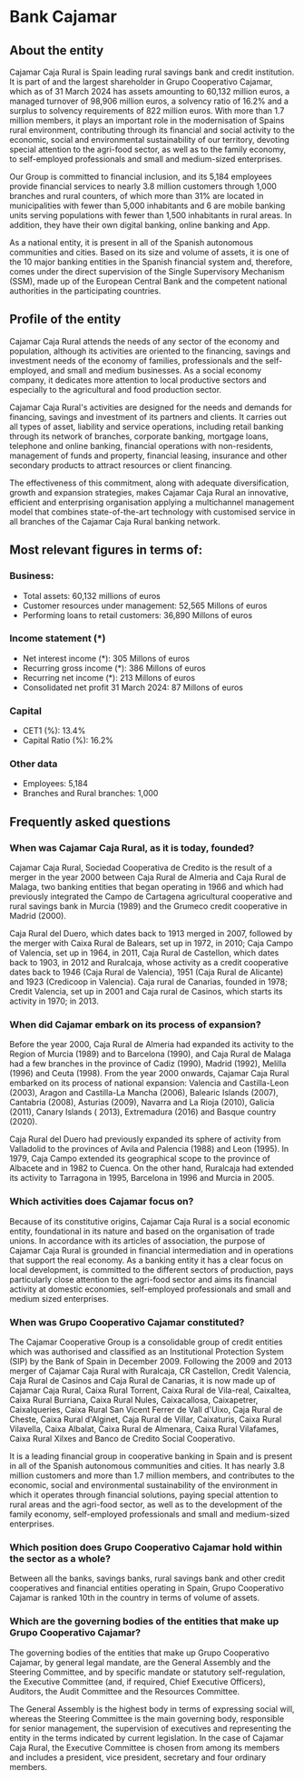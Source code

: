 # Bank Cajamar
## About the entity
Cajamar Caja Rural is Spain leading rural savings bank and credit institution. It is part of and the largest shareholder in Grupo Cooperativo Cajamar, which as of 31 March 2024 has assets amounting to 60,132 million euros, a managed turnover of 98,906 million euros, a solvency ratio of 16.2% and a surplus to solvency requirements of 822 million euros. With more than 1.7 million members, it plays an important role in the modernisation of Spains rural environment, contributing through its financial and social activity to the economic, social and environmental sustainability of our territory, devoting special attention to the agri-food sector, as well as to the family economy, to self-employed professionals and small and medium-sized enterprises.

Our Group is committed to financial inclusion, and its 5,184 employees provide financial services to nearly 3.8 million customers through 1,000 branches and rural counters, of which more than 31% are located in municipalities with fewer than 5,000 inhabitants and 6 are mobile banking units serving populations with fewer than 1,500 inhabitants in rural areas. In addition, they have their own digital banking, online banking and App.

As a national entity, it is present in all of the Spanish autonomous communities and cities. Based on its size and volume of assets, it is one of the 10 major banking entities in the Spanish financial system and, therefore, comes under the direct supervision of the Single Supervisory Mechanism (SSM), made up of the European Central Bank and the competent national authorities in the participating countries.

## Profile of the entity
Cajamar Caja Rural attends the needs of any sector of the economy and population, although its activities are oriented to the financing, savings and investment needs of the economy of families, professionals and the self-employed, and small and medium businesses. As a social economy company, it dedicates more attention to local productive sectors and especially to the agricultural and food production sector.

Cajamar Caja Rural's activities are designed for the needs and demands for financing, savings and investment of its partners and clients. It carries out all types of asset, liability and service operations, including retail banking through its network of branches, corporate banking, mortgage loans, telephone and online banking, financial operations with non-residents, management of funds and property, financial leasing, insurance and other secondary products to attract resources or client financing.

The effectiveness of this commitment, along with adequate diversification, growth and expansion strategies, makes Cajamar Caja Rural an innovative, efficient and enterprising organisation applying a multichannel management model that combines state-of-the-art technology with customised service in all branches of the Cajamar Caja Rural banking network.

## Most relevant figures in terms of:
### Business:
- Total assets: 60,132 millions of euros
- Customer resources under management: 52,565 Millons of euros
- Performing loans to retail customers: 36,890 Millons of euros

### Income statement (*)
- Net interest income (*): 305 Millons of euros
- Recurring gross income (*): 386 Millons of euros
- Recurring net income (*): 213 Millons of euros
- Consolidated net profit 31 March 2024: 87 Millons of euros

### Capital
- CET1 (%): 13.4%
- Capital Ratio (%): 16.2%

### Other data
- Employees: 5,184
- Branches and Rural branches: 1,000

## Frequently asked questions
### When was Cajamar Caja Rural, as it is today, founded?
Cajamar Caja Rural, Sociedad Cooperativa de Credito is the result of a merger in the year 2000 between Caja Rural de Almeria and Caja Rural de Malaga, two banking entities that began operating in 1966 and which had previously integrated the Campo de Cartagena agricultural cooperative and rural savings bank in Murcia (1989) and the Grumeco credit cooperative in Madrid (2000).

Caja Rural del Duero, which dates back to 1913 merged in 2007, followed by the merger with Caixa Rural de Balears, set up in 1972, in 2010; Caja Campo of Valencia, set up in 1964, in 2011, Caja Rural de Castellon, which dates back to 1903, in 2012 and Ruralcaja, whose activity as a credit cooperative dates back to 1946 (Caja Rural de Valencia), 1951 (Caja Rural de Alicante) and 1923 (Credicoop in Valencia). Caja rural de Canarias, founded in 1978; Credit Valencia, set up in 2001 and Caja rural de Casinos, which starts its activity in 1970; in 2013.

### When did Cajamar embark on its process of expansion?
Before the year 2000, Caja Rural de Almeria had expanded its activity to the Region of Murcia (1989) and to Barcelona (1990), and Caja Rural de Malaga had a few branches in the province of Cadiz (1990), Madrid (1992), Melilla (1996) and Ceuta (1998). From the year 2000 onwards, Cajamar Caja Rural embarked on its process of national expansion: Valencia and Castilla-Leon (2003), Aragon and Castilla-La Mancha (2006), Balearic Islands (2007), Cantabria (2008), Asturias (2009), Navarra and La Rioja (2010), Galicia (2011), Canary Islands ( 2013), Extremadura (2016) and Basque country (2020).

Caja Rural del Duero had previously expanded its sphere of activity from Valladolid to the provinces of Avila and Palencia (1988) and Leon (1995). In 1979, Caja Campo extended its geographical scope to the province of Albacete and in 1982 to Cuenca. On the other hand, Ruralcaja had extended its activity to Tarragona in 1995, Barcelona in 1996 and Murcia in 2005.

### Which activities does Cajamar focus on?
Because of its constitutive origins, Cajamar Caja Rural is a social economic entity, foundational in its nature and based on the organisation of trade unions. In accordance with its articles of association, the purpose of Cajamar Caja Rural is grounded in financial intermediation and in operations that support the real economy. As a banking entity it has a clear focus on local development, is committed to the different sectors of production, pays particularly close attention to the agri-food sector and aims its financial activity at domestic economies, self-employed professionals and small and medium sized enterprises.

### When was Grupo Cooperativo Cajamar constituted?
The Cajamar Cooperative Group is a consolidable group of credit entities which was authorised and classified as an Institutional Protection System (SIP) by the Bank of Spain in December 2009. Following the 2009 and 2013 merger of Cajamar Caja Rural with Ruralcaja, CR Castellon, Credit Valencia, Caja Rural de Casinos and Caja Rural de Canarias, it is now made up of Cajamar Caja Rural, Caixa Rural Torrent, Caixa Rural de Vila-real, Caixaltea, Caixa Rural Burriana, Caixa Rural Nules, Caixacallosa, Caixapetrer, Caixalqueries, Caixa Rural San Vicent Ferrer de Vall d'Uixo, Caja Rural de Cheste, Caixa Rural d'Alginet, Caja Rural de Villar, Caixaturis, Caixa Rural Vilavella, Caixa Albalat, Caixa Rural de Almenara, Caixa Rural Vilafames, Caixa Rural Xilxes and Banco de Credito Social Cooperativo.

It is a leading financial group in cooperative banking in Spain and is present in all of the Spanish autonomous communities and cities. It has nearly 3.8 million customers and more than 1.7 million members, and contributes to the economic, social and environmental sustainability of the environment in which it operates through financial solutions, paying special attention to rural areas and the agri-food sector, as well as to the development of the family economy, self-employed professionals and small and medium-sized enterprises.

### Which position does Grupo Cooperativo Cajamar hold within the sector as a whole?
Between all the banks, savings banks, rural savings bank and other credit cooperatives and financial entities operating in Spain, Grupo Cooperativo Cajamar is ranked 10th in the country in terms of volume of assets.

### Which are the governing bodies of the entities that make up Grupo Cooperativo Cajamar?
The governing bodies of the entities that make up Grupo Cooperativo Cajamar, by general legal mandate, are the General Assembly and the Steering Committee, and by specific mandate or statutory self-regulation, the Executive Committee (and, if required, Chief Executive Officers), Auditors, the Audit Committee and the Resources Committee.

The General Assembly is the highest body in terms of expressing social will, whereas the Steering Committee is the main governing body, responsible for senior management, the supervision of executives and representing the entity in the terms indicated by current legislation. In the case of Cajamar Caja Rural, the Executive Committee is chosen from among its members and includes a president, vice president, secretary and four ordinary members.